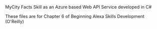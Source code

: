 MyCity Facts Skill as an Azure based Web API Service developed in C#

These files are for Chapter 6 of Beginning Alexa Skills Development (O'Reilly)
